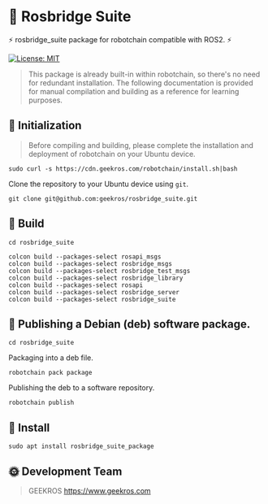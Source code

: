 # 🤖 Rosbridge Suite

⚡ rosbridge_suite package for robotchain compatible with ROS2. ⚡

[![License: MIT](https://img.shields.io/badge/License-MIT-yellow.svg)](https://opensource.org/licenses/MIT)

> This package is already built-in within robotchain, so there's no need for redundant installation. The following documentation is provided for manual compilation and building as a reference for learning purposes.

## 📖 Initialization

> Before compiling and building, please complete the installation and deployment of robotchain on your Ubuntu device.

```shell
sudo curl -s https://cdn.geekros.com/robotchain/install.sh|bash
```

Clone the repository to your Ubuntu device using `git`.

```shell
git clone git@github.com:geekros/rosbridge_suite.git
```

## 📖 Build

```shell
cd rosbridge_suite
```

```shell
colcon build --packages-select rosapi_msgs
colcon build --packages-select rosbridge_msgs
colcon build --packages-select rosbridge_test_msgs
colcon build --packages-select rosbridge_library
colcon build --packages-select rosapi
colcon build --packages-select rosbridge_server
colcon build --packages-select rosbridge_suite
```

## 📖 Publishing a Debian (deb) software package.

```shell
cd rosbridge_suite
```

Packaging into a deb file.

```shell
robotchain pack package
```

Publishing the deb to a software repository.

```shell
robotchain publish
```

## 📖 Install

```shell
sudo apt install rosbridge_suite_package
```

## 🌞 Development Team

> GEEKROS
> https://www.geekros.com